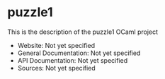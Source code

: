 



# puzzle1

This is the description
of the puzzle1 OCaml project


* Website: Not yet specified
* General Documentation: Not yet specified
* API Documentation: Not yet specified
* Sources: Not yet specified
